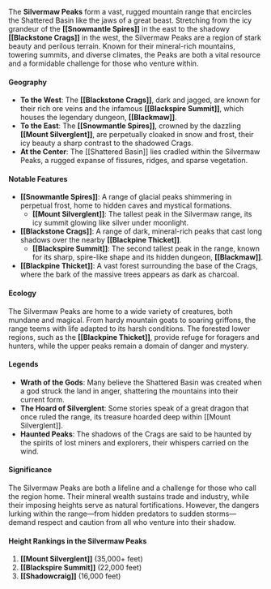 The **Silvermaw Peaks** form a vast, rugged mountain range that encircles the Shattered Basin like the jaws of a great beast. Stretching from the icy grandeur of the **[[Snowmantle Spires]]** in the east to the shadowy **[[Blackstone Crags]]** in the west, the Silvermaw Peaks are a region of stark beauty and perilous terrain. Known for their mineral-rich mountains, towering summits, and diverse climates, the Peaks are both a vital resource and a formidable challenge for those who venture within.

#### **Geography**

- **To the West**: The **[[Blackstone Crags]]**, dark and jagged, are known for their rich ore veins and the infamous **[[Blackspire Summit]]**, which houses the legendary dungeon, **[[Blackmaw]]**.
- **To the East**: The **[[Snowmantle Spires]]**, crowned by the dazzling **[[Mount Silverglent]]**, are perpetually cloaked in snow and frost, their icy beauty a sharp contrast to the shadowed Crags.
- **At the Center**: The [[Shattered Basin]] lies cradled within the Silvermaw Peaks, a rugged expanse of fissures, ridges, and sparse vegetation.

#### **Notable Features**

- **[[Snowmantle Spires]]**: A range of glacial peaks shimmering in perpetual frost, home to hidden caves and mystical formations.
	- **[[Mount Silverglent]]**: The tallest peak in the Silvermaw range, its icy summit glowing like silver under moonlight.
- **[[Blackstone Crags]]**: A range of dark, mineral-rich peaks that cast long shadows over the nearby **[[Blackpine Thicket]]**.
	- **[[Blackspire Summit]]**: The second tallest peak in the range, known for its sharp, spire-like shape and its hidden dungeon, **[[Blackmaw]]**.
- **[[Blackpine Thicket]]**: A vast forest surrounding the base of the Crags, where the bark of the massive trees appears as dark as charcoal.


#### **Ecology**

The Silvermaw Peaks are home to a wide variety of creatures, both mundane and magical. From hardy mountain goats to soaring griffons, the range teems with life adapted to its harsh conditions. The forested lower regions, such as the **[[Blackpine Thicket]]**, provide refuge for foragers and hunters, while the upper peaks remain a domain of danger and mystery.

#### **Legends**

- **Wrath of the Gods**: Many believe the Shattered Basin was created when a god struck the land in anger, shattering the mountains into their current form.
- **The Hoard of Silverglent**: Some stories speak of a great dragon that once ruled the range, its treasure hoarded deep within [[Mount Silverglent]].
- **Haunted Peaks**: The shadows of the Crags are said to be haunted by the spirits of lost miners and explorers, their whispers carried on the wind.

#### **Significance**

The Silvermaw Peaks are both a lifeline and a challenge for those who call the region home. Their mineral wealth sustains trade and industry, while their imposing heights serve as natural fortifications. However, the dangers lurking within the range—from hidden predators to sudden storms—demand respect and caution from all who venture into their shadow.

#### **Height Rankings in the Silvermaw Peaks**

1. **[[Mount Silverglent]]** (35,000+ feet)
2. **[[Blackspire Summit]]** (22,000 feet)
3. **[[Shadowcraig]]** (16,000 feet)
